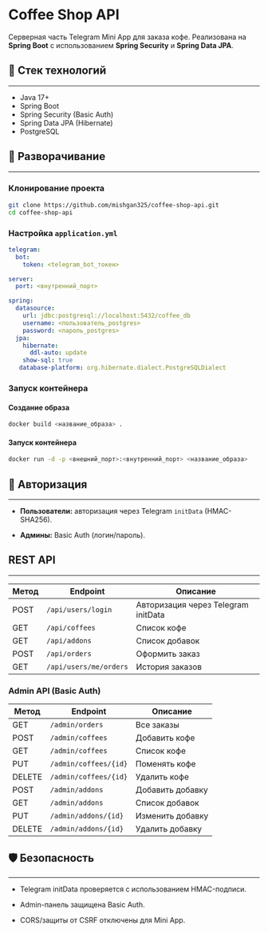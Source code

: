 # Coffee Shop API

Серверная часть Telegram Mini App для заказа кофе. Реализована на **Spring Boot** с использованием **Spring Security** и **Spring Data JPA**.

## 🧱 Стек технологий
---
- Java 17+
- Spring Boot
- Spring Security (Basic Auth)
- Spring Data JPA (Hibernate)
- PostgreSQL

## 🚀 Разворачивание
---
### Клонирование проекта

```bash
git clone https://github.com/mishgan325/coffee-shop-api.git
cd coffee-shop-api
```
### Настройка `application.yml`

```yaml
telegram:
  bot:
    token: <telegram_bot_токен>

server:
  port: <внутренний_порт> 

spring:
  datasource:
    url: jdbc:postgresql://localhost:5432/coffee_db
    username: <пользователь_postgres>
    password: <пароль_postgres>
  jpa:
    hibernate:
      ddl-auto: update
    show-sql: true
   database-platform: org.hibernate.dialect.PostgreSQLDialect
```

### Запуск контейнера

#### Создание образа
```bash
docker build <название_образа> .
```
#### Запуск контейнера
```bash
docker run -d -p <внешний_порт>:<внутренний_порт> <название_образа>
```
## 🔐 Авторизация
---
- **Пользователи:** авторизация через Telegram `initData` (HMAC-SHA256).
    
- **Админы:** Basic Auth (логин/пароль).
    

## REST API
---

| Метод | Endpoint               | Описание                            |
| ----- | ---------------------- | ----------------------------------- |
| POST  | `/api/users/login`     | Авторизация через Telegram initData |
| GET   | `/api/coffees`         | Список кофе                         |
| GET   | `/api/addons`          | Список добавок                      |
| POST  | `/api/orders`          | Оформить заказ                      |
| GET   | `/api/users/me/orders` | История заказов                     |
### Admin API (Basic Auth)

| Метод  | Endpoint              | Описание         |
| ------ | --------------------- | ---------------- |
| GET    | `/admin/orders`       | Все заказы       |
| POST   | `/admin/coffees`      | Добавить кофе    |
| GET    | `/admin/coffees`      | Список кофе      |
| PUT    | `/admin/coffees/{id}` | Поменять кофе    |
| DELETE | `/admin/coffees/{id}` | Удалить кофе     |
| POST   | `/admin/addons`       | Добавить добавку |
| GET    | `/admin/addons`       | Список добавок   |
| PUT    | `/admin/addons/{id}`  | Изменить добавку |
| DELETE | `/admin/addons/{id}`  | Удалить добавку  |

## 🛡️ Безопасность
---
- Telegram initData проверяется с использованием HMAC-подписи.
    
- Admin-панель защищена Basic Auth.
    
- CORS/защиты от CSRF отключены для Mini App.
